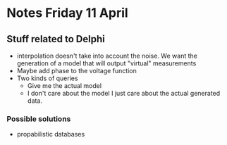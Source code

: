 # Notes Friday 11 April
## Stuff related to Delphi

-	interpolation doesn't take into account the noise. We want the generation of a model that will output "virtual" measurements
-	Maybe add phase to the voltage function
-	Two kinds of queries
	-	Give me the actual model
	-	I don't care about the model I just care about the actual generated data.	



### Possible solutions
-	propabilistic databases



